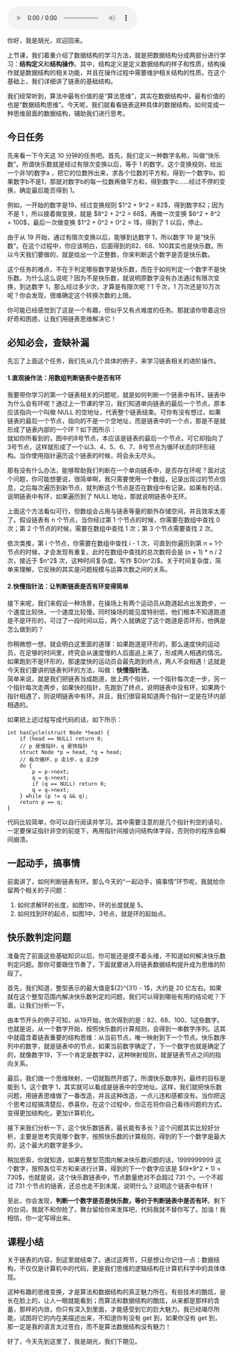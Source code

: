 <audio title="19 _ 重新认识数据结构（下）：有趣的“链表思维”" src="https://static001.geekbang.org/resource/audio/c7/68/c7a1ebe0cbdf1f7a53b9e96937c40a68.mp3" controls="controls"></audio> 
<p>你好，我是胡光，欢迎回来。</p><p>上节课，我们着重介绍了数据结构的学习方法，就是把数据结构分成两部分进行学习：<strong>结构定义</strong>和<strong>结构操作</strong>。其中，结构定义是定义数据结构的样子和性质，结构操作就是数据结构的相关功能，并且在操作过程中需要维护相关结构的性质。在这个基础上，我们详细讲了链表的基础结构。</p><p>我们经常听到，算法中最有价值的是“算法思维”，其实在数据结构中，最有价值的也是“数据结构思维”。今天呢，我们就看看链表这种具体的数据结构，如何变成一种思维层面的数据结构，辅助我们进行思考。</p><h2>今日任务</h2><p>先来看一下今天这 10 分钟的任务吧。首先，我们定义一种数字名称，叫做“快乐数”。所谓快乐数就是经过有限次变换以后，等于 1 的数字。这个变换规则，给出一个非1的数字a ，把它的位数拎出来，求各个位数的平方和，得到一个数字b，如果数字b不是1，那就对数字b的每一位数再做平方和，得到数字c……经过不停的变换，确定最后能否得到 1。</p><p>例如，一开始的数字是19，经过变换规则  $1^2 + 9^2 = 82$，得到数字82；因为不是 1 ，所以接着做变换，就是 $8^2 + 2^2 = 68$，再做一次变换 $6^2 + 8^2 = 100$，最后一次做变换 $1^2 + 0^2 + 0^2 = 1$，得到了 1 以后，停止。</p><!-- [[[read_end]]] --><p>由于从 19 开始，通过有限次变换以后，能够到达数字 1，所以数字 19 是“快乐数”。在这个过程中，你应该明白，后面得到的82、68、100其实也是快乐数。所以今天我们要做的，就是给出一个正整数，你来判断这个数字是否是快乐数。</p><p>这个任务的难点，不在于判定哪些数字是快乐数，而在于如何判定一个数字不是快乐数。为什么这么说呢？因为不是快乐数，就说明原数字没有办法通过有限次变换，到达数字 1，那么经过多少次，才算是有限次呢？1 千次，1 万次还是10万次呢？你会发现，很难确定这个转换次数的上限。</p><p>你可能已经感觉到了这是一个有趣，但似乎又有点难度的任务。那就请你带着这份好奇和困惑，让我们用链表思维解决它！</p><h2>必知必会，查缺补漏</h2><p>先忘了上面这个任务，我们先从几个具体的例子，来学习链表相关的进阶操作。</p><h4>1.直观操作法：用数组判断链表中是否有环</h4><p>我要带你学习的第一个链表相关的问题呢，就是如何判断一个链表中有环。链表中为什么会有环呢？通过上一节课的学习，我们知道单向链表的最后一个节点，原本应该指向一个叫做 NULL 的空地址，代表整个链表结束。可你有没有想过，如果链表的最后一个节点，指向的不是一个空地址，而是链表中的一个点，那是不是就形成了链表内部的一个环？如下图所示：<br>
<img src="https://static001.geekbang.org/resource/image/25/fb/25e8197144387605db2862eecf68dffb.jpg" alt="" title="图1： 链表成环示意图"><br>
就如你所看到的，图中的8号节点，本应该是链表的最后一个节点，可它却指向了3号节点，这样就形成了一个以3、4、5、6、7、8号节点为循环状态的环形结构。当你使用指针遍历这个链表的时候，将会永无尽头。</p><p>那有没有什么办法，能够帮助我们判断在一个单向链表中，是否存在环呢？面对这个问题，你可能想要说，很简单啊，我只需要使用一个数组，记录出现过的节点信息，之后每次遍历到新节点，就判断这个节点是否在数组中有记录。如果有的话，说明链表中有环，如果遍历到了 NULL 地址，那就说明链表中无环。</p><p>上面这个方法看似可行，但数组会占用与链表等量的额外存储空间，并且效率太差了。假设链表有 n 个节点，当你经过第 1 个节点的时候，你需要在数组中查找 0 次；第 2 个节点的时候，需要在数组中查找 1 次；第 3 个节点需要查找 2 次。</p><p>依次类推，第 i 个节点，你需要在数组中查找 i - 1 次，可直到你遍历到第 n + 1个节点的时候，才会发现有重复。此时在数组中查找的总次数将会是 (n + 1) * n / 2 次，接近于 $n^2$ 次，这种时间复杂度，写作 $O(n^2)$。关于时间复杂度，简单来理解，它反映的其实是问题规模与运算次数之间的关系。</p><h4>2.快慢指针法：让判断链表是否有环变得简单</h4><p>接下来呢，我们来假设一种场景，在操场上有两个运动员从跑道起点出发跑步，一个速度比较快，一个速度比较慢。同时操场的能见度特别低，他们根本不知道跑道是不是环形的，可过了一段时间以后，两个人就确定了这个跑道是否环形，他俩是怎么做到的？</p><p>你稍微想一想，就会明白这里面的道理：如果跑道是环形的，那么速度快的运动员，在足够的时间里，终究会从速度慢的人后面追上来了，形成两人相遇的情况。如果跑到不是环形的，那速度快的运动员会最先跑到终点，两人不会相遇！这就是今天我们要讲的链表判环的方法，叫做：<strong>快慢指针法</strong>。<br>
<img src="https://static001.geekbang.org/resource/image/18/9d/18e27e3f96ab152c4ead158a0a85d59d.jpg" alt="" title="图2： 快慢指针法示意图"><br>
简单来说，就是我们把链表当成跑道，放上两个指针，一个指针每次走一步，另一个指针每次走两步，如果快的指针，先跑到了终点，说明链表中没有环，如果两个指针相遇了，则说明链表中有环。并且，我们很容易知道两个指针一定是在环内部相遇的。</p><p>如果把上述过程写成代码的话，如下所示：</p><pre><code>int hasCycle(struct Node *head) {
    if (head == NULL) return 0;
    // p 是慢指针，q 是快指针
    struct Node *p = head, *q = head;
    // 每次循环，p 走1步，q 走2步
    do {
        p = p-&gt;next;
        q = q-&gt;next;
        if (q == NULL) return 0;
        q = q-&gt;next;
    } while (p != q &amp;&amp; q); 
    return p == q;
}
</code></pre><p>代码比较简单，你可以自行阅读并学习。其中需要注意的是几个指针判空的语句，一定要保证指针非空的前提下，再用指针间接访问结构体字段，否则你的程序会瞬间崩溃。</p><h2>一起动手，搞事情</h2><p>前面讲了，如何判断链表有环。那么今天的“一起动手，搞事情”环节呢，我就给你留两个相关的子问题：</p><ol>
<li>如何求解环的长度，如图1中，环的长度就是 5。</li>
<li>如何找到环的起点，如图1中，3号点，就是环的起始点。</li>
</ol><h2>快乐数判定问题</h2><p>准备完了前面这些基础知识以后，你可能还是摸不着头绪，不知道如何解决快乐数判定问题。那你可要跟住节奏了，下面就要进入将链表数据结构提升成为思维的阶段了。</p><p>首先，我们知道，整型表示的最大值是${2}^{31} - 1$，大约是 20 亿左右。如果就在这个整型范围内解决快乐数判定的问题，我们可以得到哪些有用的结论呢？下面，让我们分析一下。</p><p>由本节开头的例子可知，从19开始，依次得到的是：82、68、100、1这些数字。也就是说，从一个数字开始，按照快乐数的计算规则，会得到一串数字序列。这其中就蕴含着链表重要的结构思维：从当前节点，唯一映射到下一个节点。快乐数序列中的数字，就是链表中的节点，如果当前数字确定了，下一个数字也就是确定了的，就像数字19，下一个肯定是数字82，这种映射规则，就是链表节点之间的指向关系。</p><p>最后，我们做一个思维映射，一切就豁然开朗了。所谓快乐数序列，最终的目标是能到 1，这个数字 1，其实就可以看成是链表中的空地址。这样，我们就把快乐数问题，用链表思维做了一番改造，并且这种改造，一点儿违和感都没有。当你把这个思考过程搞清楚后，恭喜你，在这个过程中，你正在将你自己看待问题的方式，变得更加结构化，更加计算机化。</p><p>接下来我们分析一下，这个快乐数链表，最长能有多长？这个问题其实比较好分析，主要是思考究竟哪个数字，按照快乐数的计算规则，得到的下一个数字是最大的，这个最大的数字是多少。</p><p>稍加思索，你就知道，如果在整型范围内解决快乐数问题的话，1999999999 这个数字，按照各位平方和来进行计算，得到的下一个数字应该是 $(9*9^2 + 1) = 730$，也就是说，这个快乐数链表中，节点数量绝对不会超过 731 个。一个不超过 731 个节点的链表，还总也走不到末尾，说明什么？说明这个链表中有环！</p><p>至此，你会发现，<strong>判断一个数字是否是快乐数，等价于判断链表中是否有环</strong>。剩下的台词，我就不和你抢了，舞台留给你来发挥吧，代码我就不替你写了。加油！我相信，你一定写得出来。</p><h2>课程小结</h2><p>关于链表的内容，到这里就结束了。通过这两节，只是想让你记住一点：数据结构，不仅仅是计算机中的代码，更是我们思维的逻辑结构在计算机科学中的具体体现。</p><p>这种有趣的思维变换，才是算法和数据结构的真正魅力所在。有些技术的酷炫，是长在脸上的，让人一眼就能看到；而算法和数据结构的酷炫，从来都是那样的含蓄，那样的内敛，你只有深入到里面，才能感受到它的巨大魅力。我已经竭尽所能，试图将它的内在美描述出来，不知道你有没有 get 到，如果你没有 get 到，那一定是我的语言太过苍白，而不是算法数据结构没有魅力！</p><p>好了，今天先到这里了，我是胡光，我们下期见。</p>